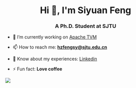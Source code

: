 <h1 align="center">Hi 👋, I'm Siyuan Feng</h1>
<h3 align="center">A Ph.D. Student at SJTU</h3>

- 🔭 I’m currently working on [Apache TVM](https://github.com/apache/tvm)

- 📫 How to reach me: **hzfengsy@sjtu.edu.cn**

- 📄 Know about my experiences: [Linkedin](https://www.linkedin.com/in/syfeng/)

- ⚡ Fun fact: **Love coffee**

<a align="center" href="https://github.com/anuraghazra/github-readme-stats">
  <img align="left" src="https://github-readme-stats.vercel.app/api?username=hzfengsy&show_icons=true&count_private=true&hide=stars&theme=dark"/>
</a>


